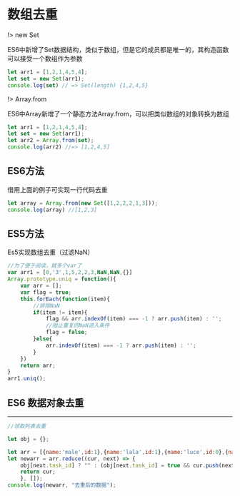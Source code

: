
# 数组去重
!> new Set  

ES6中新增了Set数据结构，类似于数组，但是它的成员都是唯一的，其构造函数可以接受一个数组作为参数  

```js
let arr1 = [1,2,1,4,5,4];
let set = new Set(arr1);
console.log(set) // => Set(length) {1,2,4,5}  
```

!> Array.from  

ES6中Array新增了一个静态方法Array.from，可以把类似数组的对象转换为数组  

```js
let arr1 = [1,2,1,4,5,4];
let set = new Set(arr1);
let arr2 = Array.from(set);
console.log(arr2) //=> [1,2,4,5]
```

## ES6方法

借用上面的例子可实现一行代码去重  

```js
let array = Array.from(new Set([1,2,2,2,1,3]));
console.log(array) //[1,2,3]
```

## ES5方法

Es5实现数组去重（过滤NaN）

```js
//为了便于阅读，就多个var了
var arr1 = [0,'3',1,5,2,2,3,NaN,NaN,{}]
Array.prototype.uniq = function(){
    var arr = [];
    var flag = true;
    this.forEach(function(item){
        //排除NaN
        if(item != item){
            flag && arr.indexOf(item) === -1 ? arr.push(item) : '';
            //阻止重复的NaN进入条件
            flag = false;
        }else{
            arr.indexOf(item) === -1 ? arr.push(item) : '';
        }
    })
    return arr;
}
arr1.uniq();
```

## ES6 数据对象去重

---

```javascript
//领取列表去重

let obj = {};

let arr = [{name:'male',id:1},{name:'lala',id:1},{name:'luce',id:0},{name:'lucced',id:5}];
let newarr = arr.reduce((cur, next) => {
    obj[next.task_id] ? "" : (obj[next.task_id] = true && cur.push(next));
    return cur;
    }, []);
console.log(newarr, "去重后的数据");
```

<!-- ## 数组交集

---

### ES6

!> filter()方法创建一个新的数组，新数组中的元素是通过检查指定数组中符合条件的所有元素 true保留，false则不保留

```js
let a = new Set([1,1,12,0,3]);
let b = new Set([3,5,0,1]);
let result = [..a].filter(item=>b.has(item));
console.log(result); //[1,0,3]
``` -->
